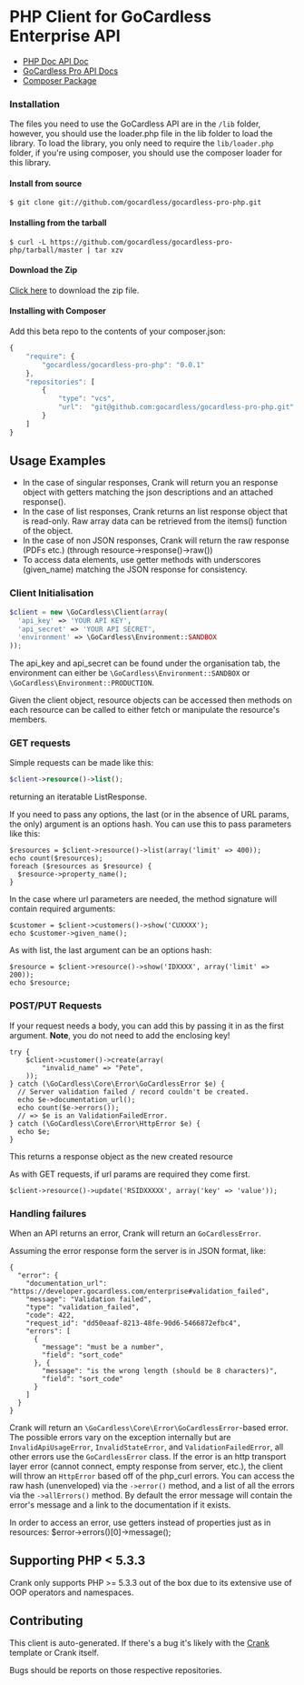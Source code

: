 # PHP Client for GoCardless Enterprise API

- [PHP Doc API Doc](http://gocardless.github.io/gocardless-pro-php/)
- [GoCardless Pro API Docs](https://developer.gocardless.com/pro/)
- [Composer Package](https://packagist.org/packages/)

### Installation

The files you need to use the GoCardless API are in the `/lib` folder, however, you should use the loader.php file in the lib folder to load the library.
To load the library, you only need to require the `lib/loader.php` folder, if you're using composer, you should use the composer loader for this library.

#### Install from source

```console
$ git clone git://github.com/gocardless/gocardless-pro-php.git
```

#### Installing from the tarball

```console
$ curl -L https://github.com/gocardless/gocardless-pro-php/tarball/master | tar xzv
```

#### Download the Zip

[Click here](https://github.com/gocardless/gocardless-pro-php/zipball/master)
to download the zip file.

#### Installing with Composer

Add this beta repo to the contents of your composer.json:

```javascript
{
    "require": {
        "gocardless/gocardless-pro-php": "0.0.1"
    },
    "repositories": [
        {
            "type": "vcs",
            "url":  "git@github.com:gocardless/gocardless-pro-php.git"
        }
    ]
}
```

## Usage Examples

- In the case of singular responses, Crank will return you an response object with getters matching the json descriptions and an attached response().
- In the case of list responses, Crank returns an list response object that is read-only. Raw array data can be retrieved from the items() function of the object.
- In the case of non JSON responses, Crank will return the raw response (PDFs etc.) (through resource->response()->raw())
- To access data elements, use getter methods with underscores (given_name) matching the JSON response for consistency. 

### Client Initialisation
```php
$client = new \GoCardless\Client(array(
  'api_key' => 'YOUR API KEY',
  'api_secret' => 'YOUR API SECRET',
  'environment' => \GoCardless\Environment::SANDBOX
));
```
The api_key and api_secret can be found under the organisation tab, the environment can either be `\GoCardless\Environment::SANDBOX` or `\GoCardless\Environment::PRODUCTION`.

Given the client object, resource objects can be accessed then methods on each resource can be called to either fetch or manipulate the resource's members.

### GET requests

Simple requests can be made like this:

```php
$client->resource()->list();
```
returning an iteratable ListResponse.


If you need to pass any options, the last (or in the absence of URL params, the only) argument is an options hash. You can use this to pass parameters like this:
```
$resources = $client->resource()->list(array('limit' => 400));
echo count($resources);
foreach ($resources as $resource) {
  $resource->property_name();
}
```

In the case where url parameters are needed, the method signature will contain required arguments:

```
$customer = $client->customers()->show('CUXXXX');
echo $customer->given_name();

```

As with list, the last argument can be an options hash:

```
$resource = $client->resource()->show('IDXXXX', array('limit' => 200));
echo $resource;
```

### POST/PUT Requests
If your request needs a body, you can add this by passing it in as the first argument.
**Note**, you do not need to add the enclosing key!

```
try {
    $client->customer()->create(array(
        "invalid_name" => "Pete",
    ));
} catch (\GoCardless\Core\Error\GoCardlessError $e) {
  // Server validation failed / record couldn't be created.
  echo $e->documentation_url();
  echo count($e->errors());
  // => $e is an ValidationFailedError.
} catch (\GoCardless\Core\Error\HttpError $e) {
  echo $e;
}
```
This returns a response object as the new created resource

As with GET requests, if url params are required they come first.

```
$client->resource()->update('RSIDXXXXX', array('key' => 'value'));
```

### Handling failures

When an API returns an error, Crank will return an `GoCardlessError`.

Assuming the error response form the server is in JSON format, like:

```
{
  "error": {
    "documentation_url": "https://developer.gocardless.com/enterprise#validation_failed",
    "message": "Validation failed",
    "type": "validation_failed",
    "code": 422,
    "request_id": "dd50eaaf-8213-48fe-90d6-5466872efbc4",
    "errors": [
      {
        "message": "must be a number",
        "field": "sort_code"
      }, {
        "message": "is the wrong length (should be 8 characters)",
        "field": "sort_code"
      }
    ]
  }
}
```

Crank will return an `\GoCardless\Core\Error\GoCardlessError`-based error. The possible errors vary on the exception internally but are `InvalidApiUsageError`, `InvalidStateError`, and `ValidationFailedError`, all other errors use the `GoCardlessError` class. If the error is an http transport layer error (cannot connect, empty response from server, etc.), the client will throw an `HttpError` based off of the php_curl errors. You can access the raw hash (unenveloped) via the `->error()` method, and a list of all the errors via the `->allErrors()` method. By default the error message will contain the error's message and a link to the documentation if it exists.

In order to access an error, use getters instead of properties just as in resources: $error->errors()[0]->message();

## Supporting PHP < 5.3.3
Crank only supports PHP >= 5.3.3 out of the box due to its extensive
use of OOP operators and namespaces.

## Contributing

This client is auto-generated. If there's a bug it's likely with the
[Crank](https://github.com/gocardless/crank) template or Crank itself.

Bugs should be reports on those respective repositories.
